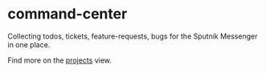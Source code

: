 # command-center
Collecting todos, tickets, feature-requests, bugs for the Sputnik Messenger in one place.

Find more on the [projects](https://github.com/sputnik-messenger/command-center/projects) view.
